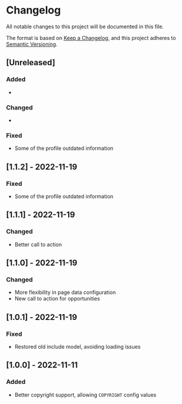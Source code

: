 # Changelog

All notable changes to this project will be documented in this file.

The format is based on [Keep a Changelog](https://keepachangelog.com/en/1.0.0/),
and this project adheres to [Semantic Versioning](https://semver.org/spec/v2.0.0.html).

## [Unreleased]

### Added

*

### Changed

*

### Fixed

* Some of the profile outdated information

## [1.1.2] - 2022-11-19

### Fixed

* Some of the profile outdated information

## [1.1.1] - 2022-11-19

### Changed

* Better call to action

## [1.1.0] - 2022-11-19

### Changed

* More flexibility in page data configuration
* New call to action for opportunities

## [1.0.1] - 2022-11-19

### Fixed

* Restored old include model, avoiding loading issues

## [1.0.0] - 2022-11-11

### Added

* Better copyright support, allowing `COPYRIGHT` config values
